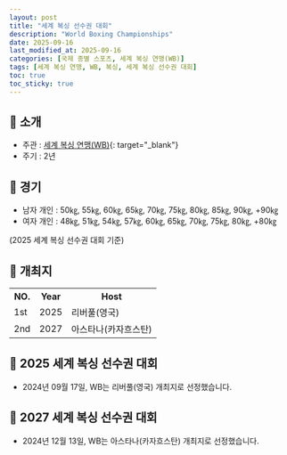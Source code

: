 ```yaml
---
layout: post
title: "세계 복싱 선수권 대회"
description: "World Boxing Championships"
date: 2025-09-16
last_modified_at: 2025-09-16
categories: [국제 종별 스포츠, 세계 복싱 연맹(WB)]
tags: [세계 복싱 연맹, WB, 복싱, 세계 복싱 선수권 대회]
toc: true
toc_sticky: true
---
```

## 📜 소개
* 주관 : [세계 복싱 연맹(WB)](https://worldboxing.org/){: target="_blank"}
* 주기 : 2년

## 📜 경기
* 남자 개인 : 50㎏, 55㎏, 60㎏, 65㎏, 70㎏, 75㎏, 80㎏, 85㎏, 90㎏, +90㎏
* 여자 개인 : 48㎏, 51㎏, 54㎏, 57㎏, 60㎏, 65㎏, 70㎏, 75㎏, 80㎏, +80㎏

(2025 세계 복싱 선수권 대회 기준)

## 📜 개최지

<html>

<head>
    <meta charset="UTF-8">
</head>

<body>
    <table>
        <tr class="header-row">
            <th class="col-no">NO.</th>
            <th class="col-year">Year</th>
            <th class="col-host">Host</th>
        </tr>
        <tr>
            <td>1st</td>
            <td>2025</td>
            <td>리버풀(영국)</td>
        </tr>
        <tr>
            <td>2nd</td>
            <td>2027</td>
            <td>아스타나(카자흐스탄)</td>
        </tr>
    </table>
</body>

</html>

## 📜 2025 세계 복싱 선수권 대회
* 2024년 09월 17일, WB는 <span class="foreign-host">리버풀(영국)</span> 개최지로 선정했습니다.

## 📜 2027 세계 복싱 선수권 대회
* 2024년 12월 13일, WB는 <span class="foreign-host">아스타나(카자흐스탄)</span> 개최지로 선정했습니다.
